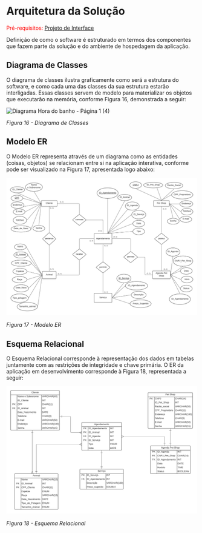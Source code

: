 # Arquitetura da Solução

<span style="color:red">Pré-requisitos: <a href="3-Projeto de Interface.md"> Projeto de Interface</a></span>

Definição de como o software é estruturado em termos dos componentes que fazem parte da solução e do ambiente de hospedagem da aplicação.

## Diagrama de Classes

O diagrama de classes ilustra graficamente como será a estrutura do software, e como cada uma das classes da sua estrutura estarão interligadas. Essas classes servem de modelo para materializar os objetos que executarão na memória, conforme Figura 16, demonstrada a seguir:

![Diagrama Hora do banho - Página 1 (4)](https://user-images.githubusercontent.com/90941036/162586375-c5575e30-5bf8-401d-9436-67b61f0f7de6.jpeg)

*Figura 16 - Diagrama de Classes*

## Modelo ER

O Modelo ER representa através de um diagrama como as entidades (coisas, objetos) se relacionam entre si na aplicação interativa, conforme pode ser visualizado na Figura 17, apresentada logo abaixo:

<img src="https://github.com/ICEI-PUC-Minas-PMV-ADS/hora_do_banho/blob/main/docs/img/Modelo%20ER.png">

*Figura 17 - Modelo ER*

## Esquema Relacional

O Esquema Relacional corresponde à representação dos dados em tabelas juntamente com as restrições de integridade e chave primária. O ER da aplicação em desenvolvimento corresponde à Figura 18, representada a seguir:

<img src="https://github.com/ICEI-PUC-Minas-PMV-ADS/hora_do_banho/blob/main/docs/img/Esquema%20Relacional.png">

_Figura 18 - Esquema Relacional_
